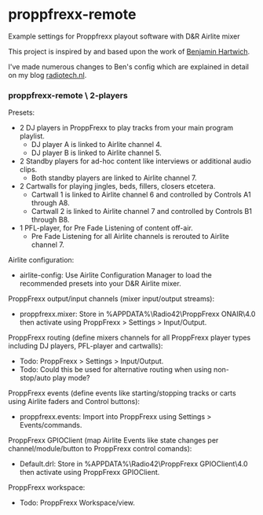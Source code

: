 # proppfrexx-remote
Example settings for Proppfrexx playout software with D&amp;R Airlite mixer

This project is inspired by and based upon the work of [Benjamin Hartwich](https://github.com/benhartwich/proppfrexx-remote).

I've made numerous changes to Ben's config which are explained in detail on my blog [radiotech.nl](https://www.radiotech.nl).

### proppfrexx-remote \ 2-players
Presets: 
- 2 DJ players in ProppFrexx to play tracks from your main program playlist.
  - DJ player A is linked to Airlite channel 4.
  - DJ player B is linked to Airlite channel 5. 
- 2 Standby players for ad-hoc content like interviews or additional audio clips.
  - Both standby players are linked to Airlite channel 7.
- 2 Cartwalls for playing jingles, beds, fillers, closers etcetera. 
  - Cartwall 1 is linked to Airlite channel 6 and controlled by Controls A1 through A8.
  - Cartwall 2 is linked to Airlite channel 7 and controlled by Controls B1 through B8. 
- 1 PFL-player, for Pre Fade Listening of content off-air. 
  - Pre Fade Listening for all Airlite channels is rerouted to Airlite channel 7.
  
Airlite configuration:
- airlite-config: Use Airlite Configuration Manager to load the recommended presets into your D&R Airlite mixer.

ProppFrexx output/input channels (mixer input/output streams):
- proppfrexx.mixer: Store in %APPDATA%\Radio42\ProppFrexx ONAIR\4.0 then activate using ProppFrexx > Settings > Input/Output.

ProppFrexx routing (define mixers channels for all ProppFrexx player types including DJ players, PFL-player and cartwalls):
- Todo: ProppFrexx > Settings > Input/Output.
- Todo: Could this be used for alternative routing when using non-stop/auto play mode?

ProppFrexx events (define events like starting/stopping tracks or carts using Airlite faders and Control buttons):
- proppfrexx.events: Import into ProppFrexx using Settings > Events/commands.

ProppFrexx GPIOClient (map Airlite Events like state changes per channel/module/button to ProppFrexx control comands):
- Default.drl: Store in %APPDATA%\Radio42\ProppFrexx GPIOClient\4.0 then activate using ProppFrexx GPIOClient.

ProppFrexx workspace:
- Todo: ProppFrexx Workspace/view.
